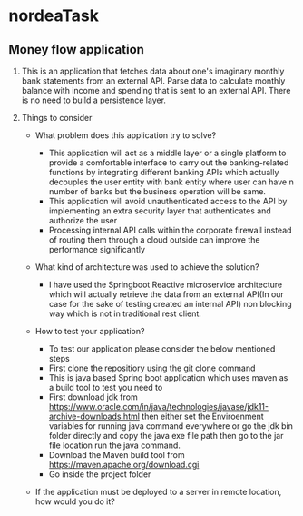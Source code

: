 # nordeaTask

## Money flow application


1. This is an application that fetches data about one's imaginary monthly bank statements from an external API. 
   Parse data to calculate monthly balance with income and spending that is sent to an external API. There is no need to build a persistence layer.

2. Things to consider
   * What problem does this application try to solve?
     - This application will act as a middle layer or a single platform to provide a comfortable interface to carry out the banking-related functions by integrating 
         different banking APIs which actually decouples the user entity with bank entity where user can have n number of banks but the business operation will be same.
     - This application will avoid unauthenticated access to the API by implementing an extra security layer that authenticates and authorize the user
     - Processing internal API calls within the corporate firewall instead of routing them through a cloud outside can improve the performance significantly

   * What kind of architecture was used to achieve the solution?
     - I have used the Springboot Reactive microservice architecture which will actually retrieve the data from an external API(In our case for the sake of testing created an internal API) non blocking way which is not in traditional rest client.
   * How to test your application?
     - To test our application please consider the below mentioned steps
      - First clone the repositiory using the git clone command 
     - This is java based Spring boot application which uses maven as a build tool to test you need to
      - First download jdk from https://www.oracle.com/in/java/technologies/javase/jdk11-archive-downloads.html then either set the Enviroenment variables for running           java command everywhere or go the jdk bin folder directly and copy the java exe file path then go to the jar file location run the java command.
     - Download the Maven build tool from https://maven.apache.org/download.cgi 
     - Go inside the project folder
   * If the application must be deployed to a server in remote location, how would you do it?
